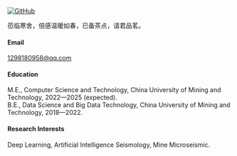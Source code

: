 



[![GitHub](https://img.shields.io/badge/GitHub-senli1073-4078c0?style=for-the-badge&logo=github)](https://github.com/senli1073)

莅临寒舍，倍感温暖如春，已备茶点，请君品茗。


#### Email
1298180958@qq.com

#### Education
M.E., Computer Science and Technology, China University of Mining and Technology, 2022—2025 (expected).\
B.E., Data Science and Big Data Technology, China University of Mining and Technology, 2018—2022.

#### Research Interests
Deep Learning, Artificial Intelligence Seismology, Mine Microseismic.

